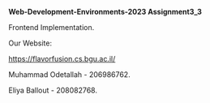 **Web-Development-Environments-2023 Assignment3_3**

Frontend Implementation.

Our Website:

https://flavorfusion.cs.bgu.ac.il/

Muhammad Odetallah - 206986762.

Eliya Ballout - 208082768.
